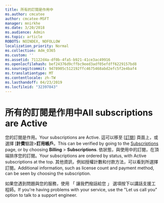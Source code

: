 ```yaml
---
title: 所有的訂閱是作用中
ms.author: cmcatee
author: cmcatee-MSFT
manager: mnirkhe
ms.date: 3/20/2018
ms.audience: Admin
ms.topic: article
ROBOTS: NOINDEX, NOFOLLOW
localization_priority: Normal
ms.collection: Adm_O365
ms.custom: ''
ms.assetid: 71122d4a-df0b-4fa5-b921-41ce3ac49916
ms.openlocfilehash: bef24376d9cffbc9eed3adf05efdff6229157bd8
ms.sourcegitcommit: 9d78905c512192ffc4675468abd2efc5f2e4baf4
ms.translationtype: MT
ms.contentlocale: zh-TW
ms.lasthandoff: 04/23/2019
ms.locfileid: "32397843"
---
```

# <a name="all-subscriptions-are-active"></a><span data-ttu-id="fd136-102">所有的訂閱是作用中</span><span class="sxs-lookup"><span data-stu-id="fd136-102">All subscriptions are Active</span></span>

<span data-ttu-id="fd136-103">您的訂閱是作用。</span><span class="sxs-lookup"><span data-stu-id="fd136-103">Your subscriptions are Active.</span></span> <span data-ttu-id="fd136-104">這可以移至 [[訂閱](https://go.microsoft.com/fwlink/p/?linkid=842054)] 頁面上，或選擇 [**計費**驗證\>**訂用帳戶**。</span><span class="sxs-lookup"><span data-stu-id="fd136-104">This can be verified by going to the [Subscriptions](https://go.microsoft.com/fwlink/p/?linkid=842054) page, or by choosing **Billing** \> **Subscriptions**.</span></span> <span data-ttu-id="fd136-105">依狀態，與使用中的訂閱，在頂端排序您的訂閱。</span><span class="sxs-lookup"><span data-stu-id="fd136-105">Your subscriptions are ordered by status, with Active subscriptions at the top.</span></span> <span data-ttu-id="fd136-106">其他資訊，例如授權計數和付款方法，可以看到所選擇訂閱。</span><span class="sxs-lookup"><span data-stu-id="fd136-106">Additional information, such as license count and payment method, can be seen by choosing the subscription.</span></span>
  
<span data-ttu-id="fd136-107">如果您遇到問題與您的服務，使用 「 讓我們撥話給您 」 選項按下以講話支援工程師。</span><span class="sxs-lookup"><span data-stu-id="fd136-107">If you're having problems with your service, use the "Let us call you" option to talk to a support engineer.</span></span>
  


